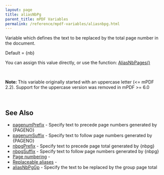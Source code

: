 ```yaml
---
layout: page
title: aliasNbPg
parent_title: mPDF Variables
permalink: /reference/mpdf-variables/aliasnbpg.html
---
```


<div id="bpmbook" class="bpmbook" style="direction:ltr;">
<div class="topic_user_field">
<div id="U0">
<p>Variable which defines the text to be replaced by the total page number in the document.</p>
<p>Default = {nb}</p>
<p>You can assign this value directly, or use the function: <a href="/reference/mpdf-functions/aliasnbpages.html">AliasNbPages()</a></p>
<p>&nbsp;</p>

<div class="alert alert-info" role="alert"><b>Note: </b>This variable originally started with an uppercase letter (&lt;= mPDF 2.2). Support for the uppercase version was removed in mPDF &gt;= 6.0</div>
<p>&nbsp;</p>
<h2>See Also</h2>
<ul>
<li class="manual_boxlist"><a href="/reference/mpdf-variables/pagenumprefix.html">pagenumPrefix</a> - Specify text to precede page numbers generated by {PAGENO}</li>
<li class="manual_boxlist"><a href="/reference/mpdf-variables/pagenumsuffix.html">pagenumSuffix</a> - Specify text to follow page numbers generated by {PAGENO}</li>
<li class="manual_boxlist"><a href="/reference/mpdf-variables/nbpgprefix.html">nbpgPrefix</a> - Specify text to precede page total generated by {nbpg}</li>
<li class="manual_boxlist"><a href="/reference/mpdf-variables/nbpgsuffix.html">nbpgSuffix</a> - Specify text to follow page numbers generated by {nbpg}</li>
<li class="manual_boxlist"><a href="/paging/page-numbering.html">Page numbering</a> - </li>
<li class="manual_boxlist"><a href="/what-else-can-i-do/replaceable-aliases.html">Replaceable aliases</a> -&nbsp;</li>
<li class="manual_boxlist"><a href="/reference/mpdf-variables/aliasnbpggp.html">aliasNbPgGp</a> - Specify the text to be replaced by the group page total</li>
</ul>
</div>
</div>

